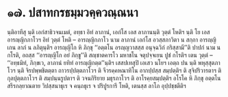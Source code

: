<h1>๑๗. ปสาทกรธมฺมวคฺควณฺณนา</h1>
<p> นฺติอาทีสุ  นฺติ เอกํสาธิวจนเมตํ, อทฺธา อิทํ ลาภานํ, เอกํโส เอส ลาภานนฺติ วุตฺตํ โหติฯ นฺติ โย เอส อารญฺญิกภาโวฯ อิทํ วุตฺตํ โหติ – อารญฺญิกภาโว  นาม ลาภานํ เอกํโส อวสฺสภาวิตา น สกฺกา อารญฺญิเกน ลาภํ น ลภิตุนฺติฯ อารญฺญิโก หิ ภิกฺขุ ‘‘อตฺตโน อรญฺญวาสสฺส อนุจฺฉวิกํ กริสฺสามี’’ติ ปาปกํ นาม น กโรติ, อถสฺส ‘‘อารญฺญิโก อยํ ภิกฺขู’’ติ สญฺชาตคารโว มหาชโน จตุปจฺจเยน ปูชํ กโรติฯ เตน วุตฺตํ – ‘‘อทฺธมิทํ, ภิกฺขเว, ลาภานํ ยทิทํ อารญฺญิกตฺต’’นฺติฯ เสสปเทสุปิ เอเสว นโยฯ เอตฺถ ปน นฺติ พหุสฺสุตภาโวฯ นฺติ จิรปพฺพชิตตฺตา ถาวรปฺปตฺตภาโวฯ ติ  จีวรคฺคหณาทิโน อากปฺปสฺส สมฺปตฺติฯ ติ สุจิปริวารตาฯ ติ กุลปุตฺตภาโวฯ ติ สมฺปนฺนรูปตาฯ ติ วจนกิริยาย มธุรภาโวฯ ติ อาโรคฺยสมฺปตฺติฯ อโรโค หิ ภิกฺขุ อตฺตโน สรีรกลฺยาณตาย วิปสฺสนาธุเร จ คนฺถธุเร จ ปริปูรการี โหติ, เตนสฺส ลาโภ อุปฺปชฺชตีติฯ</p>

</p>





